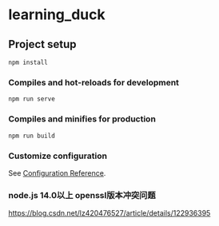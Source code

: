 # learning_duck

## Project setup
```
npm install
```

### Compiles and hot-reloads for development
```
npm run serve
```

### Compiles and minifies for production
```
npm run build
```

### Customize configuration
See [Configuration Reference](https://cli.vuejs.org/config/).

### node.js 14.0以上 openssl版本冲突问题
https://blog.csdn.net/lz420476527/article/details/122936395
